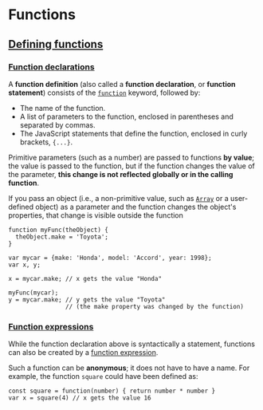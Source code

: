 ﻿# Functions

## [Defining functions](https://developer.mozilla.org/en-US/docs/Web/JavaScript/Guide/Functions#defining_functions "Permalink to Defining functions")

### [Function declarations](https://developer.mozilla.org/en-US/docs/Web/JavaScript/Guide/Functions#function_declarations "Permalink to Function declarations")

A  **function definition**  (also called a  **function declaration**, or  **function statement**) consists of the  [`function`](https://developer.mozilla.org/en-US/docs/Web/JavaScript/Reference/Statements/function)  keyword, followed by:

-   The name of the function.
-   A list of parameters to the function, enclosed in parentheses and separated by commas.
-   The JavaScript statements that define the function, enclosed in curly brackets,  `{...}`.

Primitive parameters (such as a number) are passed to functions  **by value**; the value is passed to the function, but if the function changes the value of the parameter,  **this change is not reflected globally or in the calling function**.

If you pass an object (i.e., a non-primitive value, such as  [`Array`](https://developer.mozilla.org/en-US/docs/Web/JavaScript/Reference/Global_Objects/Array)  or a user-defined object) as a parameter and the function changes the object's properties, that change is visible outside the function

    function myFunc(theObject) {
	  theObject.make = 'Toyota';
	}

	var mycar = {make: 'Honda', model: 'Accord', year: 1998};
	var x, y;

	x = mycar.make; // x gets the value "Honda"

	myFunc(mycar);
	y = mycar.make; // y gets the value "Toyota"
	                // (the make property was changed by the function)


### [Function expressions](https://developer.mozilla.org/en-US/docs/Web/JavaScript/Guide/Functions#function_expressions "Permalink to Function expressions")

While the function declaration above is syntactically a statement, functions can also be created by a  [function expression](https://developer.mozilla.org/en-US/docs/Web/JavaScript/Reference/Operators/function).

Such a function can be  **anonymous**; it does not have to have a name. For example, the function  `square`  could have been defined as:

    const square = function(number) { return number * number }
	var x = square(4) // x gets the value 16


